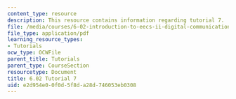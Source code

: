 ```yaml
---
content_type: resource
description: This resource contains information regarding tutorial 7.
file: /media/courses/6-02-introduction-to-eecs-ii-digital-communication-systems-fall-2012/e2d954e00f0d5f8da28d746053eb0308_MIT6_02F12_tutor07.pdf
file_type: application/pdf
learning_resource_types:
- Tutorials
ocw_type: OCWFile
parent_title: Tutorials
parent_type: CourseSection
resourcetype: Document
title: 6.02 Tutorial 7
uid: e2d954e0-0f0d-5f8d-a28d-746053eb0308
---
```


